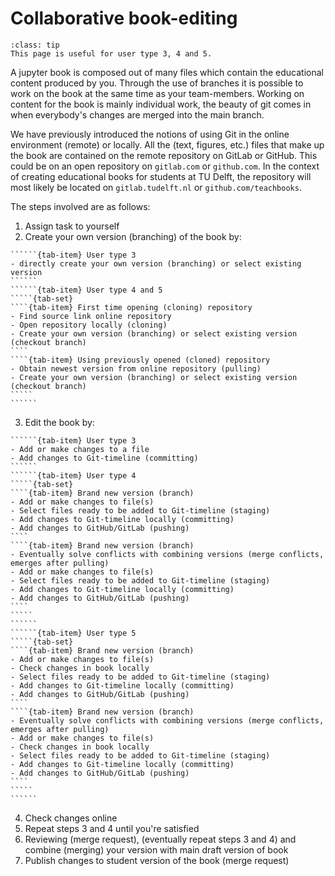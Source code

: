 # Collaborative book-editing

```{admonition} User types
:class: tip
This page is useful for user type 3, 4 and 5.
```

A jupyter book is composed out of many files which contain the educational content produced by you. Through the use of branches it is possible to work on the book at the same time as your team-members. Working on content for the book is mainly individual work, the beauty of git comes in when everybody's changes are merged into the main branch.

We have previously introduced the notions of using Git in the online environment (remote) or locally. All the (text, figures, etc.) files that make up the book are contained on the remote repository on GitLab or GitHub. This could be on an open repository on `gitlab.com` or `github.com`. In the context of creating educational books for students at TU Delft, the repository will most likely be located on `gitlab.tudelft.nl` or `github.com/teachbooks`.

The steps involved are as follows:
 1. Assign task to yourself
 2. Create your own version (branching) of the book by:
```````{tab-set}
``````{tab-item} User type 3
- directly create your own version (branching) or select existing version 
``````
``````{tab-item} User type 4 and 5
`````{tab-set}
````{tab-item} First time opening (cloning) repository
- Find source link online repository
- Open repository locally (cloning)
- Create your own version (branching) or select existing version (checkout branch)
````
````{tab-item} Using previously opened (cloned) repository
- Obtain newest version from online repository (pulling)
- Create your own version (branching) or select existing version (checkout branch)
`````
``````
```````
 3. Edit the book by:
```````{tab-set}
``````{tab-item} User type 3
- Add or make changes to a file
- Add changes to Git-timeline (committing)
``````
``````{tab-item} User type 4
`````{tab-set}
````{tab-item} Brand new version (branch)
- Add or make changes to file(s)
- Select files ready to be added to Git-timeline (staging)
- Add changes to Git-timeline locally (committing)
- Add changes to GitHub/GitLab (pushing)
````
````{tab-item} Brand new version (branch)
- Eventually solve conflicts with combining versions (merge conflicts, emerges after pulling)
- Add or make changes to file(s)
- Select files ready to be added to Git-timeline (staging)
- Add changes to Git-timeline locally (committing)
- Add changes to GitHub/GitLab (pushing)
````
`````
``````
``````{tab-item} User type 5
`````{tab-set}
````{tab-item} Brand new version (branch)
- Add or make changes to file(s)
- Check changes in book locally
- Select files ready to be added to Git-timeline (staging)
- Add changes to Git-timeline locally (committing)
- Add changes to GitHub/GitLab (pushing)
````
````{tab-item} Brand new version (branch)
- Eventually solve conflicts with combining versions (merge conflicts, emerges after pulling)
- Add or make changes to file(s)
- Check changes in book locally
- Select files ready to be added to Git-timeline (staging)
- Add changes to Git-timeline locally (committing)
- Add changes to GitHub/GitLab (pushing)
````
`````
``````
```````
 4. Check changes online
 5. Repeat steps 3 and 4 until you're satisfied
 6. Reviewing (merge request), (eventually repeat steps 3 and 4) and combine (merging) your version with main draft version of book
 7. Publish changes to student version of the book (merge request)